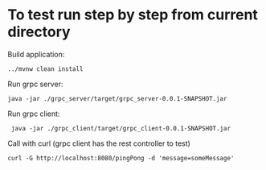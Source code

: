 # To test run step by step from current directory
Build application:
```shell
../mvnw clean install
```
Run grpc server:
```shell
java -jar ./grpc_server/target/grpc_server-0.0.1-SNAPSHOT.jar
```
Run grpc client:
```shell
 java -jar ./grpc_client/target/grpc_client-0.0.1-SNAPSHOT.jar
```
Call with curl (grpc client has the rest controller to test)
```shell
curl -G http://localhost:8080/pingPong -d 'message=someMessage'
```